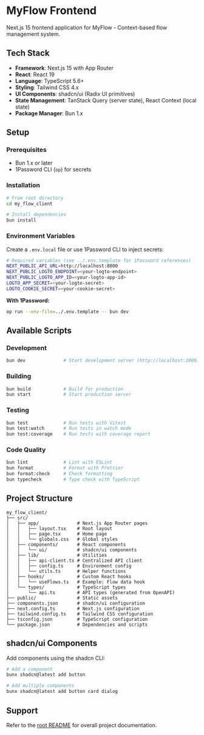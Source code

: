 # MyFlow Frontend

Next.js 15 frontend application for MyFlow - Context-based flow management system.

## Tech Stack

- **Framework**: Next.js 15 with App Router
- **React**: React 19
- **Language**: TypeScript 5.6+
- **Styling**: Tailwind CSS 4.x
- **UI Components**: shadcn/ui (Radix UI primitives)
- **State Management**: TanStack Query (server state), React Context (local state)
- **Package Manager**: Bun 1.x

## Setup

### Prerequisites

- Bun 1.x or later
- 1Password CLI (`op`) for secrets

### Installation

```bash
# From root directory
cd my_flow_client

# Install dependencies
bun install
```

### Environment Variables

Create a `.env.local` file or use 1Password CLI to inject secrets:

```bash
# Required variables (see ../.env.template for 1Password references)
NEXT_PUBLIC_API_URL=http://localhost:8000
NEXT_PUBLIC_LOGTO_ENDPOINT=<your-logto-endpoint>
NEXT_PUBLIC_LOGTO_APP_ID=<your-logto-app-id>
LOGTO_APP_SECRET=<your-logto-secret>
LOGTO_COOKIE_SECRET=<your-cookie-secret>
```

**With 1Password:**
```bash
op run --env-file=../.env.template -- bun dev
```

## Available Scripts

### Development
```bash
bun dev              # Start development server (http://localhost:3000)
```

### Building
```bash
bun build            # Build for production
bun start            # Start production server
```

### Testing
```bash
bun test             # Run tests with Vitest
bun test:watch       # Run tests in watch mode
bun test:coverage    # Run tests with coverage report
```

### Code Quality
```bash
bun lint             # Lint with ESLint
bun format           # Format with Prettier
bun format:check     # Check formatting
bun typecheck        # Type check with TypeScript
```

## Project Structure

```
my_flow_client/
├── src/
│   ├── app/              # Next.js App Router pages
│   │   ├── layout.tsx    # Root layout
│   │   ├── page.tsx      # Home page
│   │   └── globals.css   # Global styles
│   ├── components/       # React components
│   │   └── ui/           # shadcn/ui components
│   ├── lib/              # Utilities
│   │   ├── api-client.ts # Centralized API client
│   │   ├── config.ts     # Environment config
│   │   └── utils.ts      # Helper functions
│   ├── hooks/            # Custom React hooks
│   │   └── useFlows.ts   # Example: Flow data hook
│   └── types/            # TypeScript types
│       └── api.ts        # API types (generated from OpenAPI)
├── public/               # Static assets
├── components.json       # shadcn/ui configuration
├── next.config.ts        # Next.js configuration
├── tailwind.config.ts    # Tailwind CSS configuration
├── tsconfig.json         # TypeScript configuration
└── package.json          # Dependencies and scripts
```

## shadcn/ui Components

Add components using the shadcn CLI:

```bash
# Add a component
bunx shadcn@latest add button

# Add multiple components
bunx shadcn@latest add button card dialog
```

## Support

Refer to the [root README](../README.md) for overall project documentation.